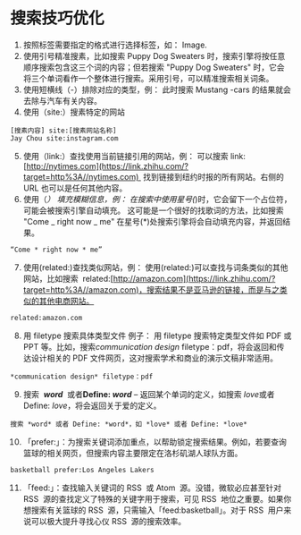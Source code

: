 # 搜索技巧优化

1. 按照标签需要指定的格式进行选择标签，如： Image.
2. 使用引号精准搜素，比如搜索 Puppy Dog Sweaters 时，搜索引擎将按任意顺序搜索包含这三个词的内容；但若搜索 "Puppy Dog Sweaters" 时，它会将三个单词看作一个整体进行搜索。采用引号，可以精准搜索相关词条。
3. 使用短横线（-）排除对应的类型，例： 此时搜索 Mustang -cars 的结果就会去除与汽车有关内容。
4. 使用（site:）搜素特定的网站

```shell
[搜素内容] site:[搜素网站名称]
Jay Chou site:instagram.com
```

5. 使用（link:）查找使用当前链接引用的网站，例： 可以搜索 link:[http://nytimes.com](https://link.zhihu.com/?target=http%3A//nytimes.com)  找到链接到纽约时报的所有网站。右侧的 URL 也可以是任何其他内容。
6. 使用（_） 填充模糊信息，例： 在搜索中使用星号(_)时，它会留下一个占位符，可能会被搜索引擎自动填充。 这可能是一个很好的找歌词的方法，比如搜索 "Come _ right now _ me" 在星号(\*)处搜索引擎将会自动填充内容，并返回结果。

```text
“Come * right now * me”
```

7. 使用(related:)查找类似网站，例： 使用(related:)可以查找与词条类似的其他网站，比如搜索  related:[http://amazon.com](https://link.zhihu.com/?target=http%3A//amazon.com)，搜索结果不是亚马逊的链接，而是与之类似的其他电商网站。

```text
related:amazon.com
```

8. 用 filetype 搜索具体类型文件 例子： 用 filetype 搜索特定类型文件如 PDF 或 PPT 等。比如，搜索*communication design* filetype：pdf，将会返回和传达设计相关的 PDF 文件网页，这对搜索学术和商业的演示文稿非常适用。

```text
*communication design* filetype：pdf
```

9. 搜索  **_word_**  或者**Define: _word_** – 返回某个单词的定义，如搜索 *love*或者 Define: _love_，将会返回关于爱的定义。

```text
搜索 *word* 或者 Define: *word*，如 *love* 或者 Define: *love*
```

10. 「prefer:」：为搜索关键词添加重点，以帮助锁定搜索结果。例如，若要查询篮球的相关网页，但搜索内容主要限定在洛杉矶湖人球队方面。

```text
basketball prefer:Los Angeles Lakers
```

11. 「feed:」：查找输入关键词的 RSS  或 Atom  源。没错，微软必应甚至针对 RSS  源的查找定义了特殊的关键字用于搜索，可见 RSS  地位之重要。如果你想搜索有关篮球的 RSS  源，只需输入「feed:basketball」。对于 RSS  用户来说可以极大提升寻找心仪 RSS  源的搜索效率。
